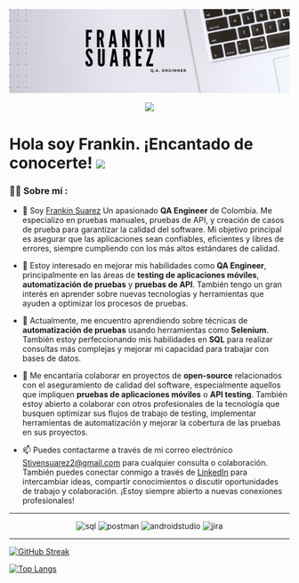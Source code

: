 <div id="header" align="center">
  <img decoding="async" src="https://github.com/stiven02ax/stiven02ax/blob/main/banner.png?raw=true" width="800"/>
  
[![](https://img.shields.io/badge/LinkedIn-0077B5?style=for-the-badge&logo=linkedin&logoColor=white)](https://www.linkedin.com/in/frankin-suarez-/)
</div>

<h1>
  Hola soy Frankin. ¡Encantado de conocerte!
  <img decoding="async" src="https://media.giphy.com/media/hvRJCLFzcasrR4ia7z/giphy.gif" width="30px"/>
</h1>

 <div id="header" align="left">

### :man_technologist: Sobre mí :

- 👋 Soy [Frankin Suarez](https://github.com/stiven02ax) Un apasionado **QA Engineer** de Colombia. Me especializo en pruebas manuales, pruebas de API, y creación de casos de prueba para garantizar la calidad del software.
  Mi objetivo principal es asegurar que las aplicaciones sean confiables, eficientes y libres de errores, siempre cumpliendo con los más altos estándares de calidad.

- 👀 Estoy interesado en mejorar mis habilidades como **QA Engineer**, principalmente en las áreas de **testing de aplicaciones móviles**, **automatización de pruebas** y **pruebas de API**. También tengo un gran interés en aprender
  sobre nuevas tecnologías y herramientas que ayuden a optimizar los procesos de pruebas.

- 🌱 Actualmente, me encuentro aprendiendo sobre técnicas de **automatización de pruebas** usando herramientas como **Selenium**. También estoy perfeccionando mis habilidades en **SQL** para realizar consultas más complejas y mejorar
  mi capacidad para trabajar con bases de datos.

- 💞️ Me encantaría colaborar en proyectos de **open-source** relacionados con el aseguramiento de calidad del software, especialmente aquellos que impliquen **pruebas de aplicaciones móviles** o **API testing**.
  También estoy abierto a colaborar con otros profesionales de la tecnología que busquen optimizar sus flujos de trabajo de testing, implementar herramientas de automatización y mejorar la cobertura de las pruebas en sus proyectos.

- 📫 Puedes contactarme a través de mi correo electrónico [Stivensuarez2@gmail.com](mailto:Stivensuarez2@gmail.com) para cualquier consulta o colaboración. También puedes conectar conmigo a través de [LinkedIn](https://www.linkedin.com/in/stiven-suarez)
  para intercambiar ideas, compartir conocimientos o discutir oportunidades de trabajo y colaboración. ¡Estoy siempre abierto a nuevas conexiones profesionales!

---

<div id="header" align="center" style="text-align:center;">
    <img decoding="async" src="https://img.shields.io/badge/SQL-4479A1?style=for-the-badge&logo=mysql&logoColor=white" alt="sql"/>
    <img decoding="async" src="https://img.shields.io/badge/Postman-FF6C37?style=for-the-badge&logo=postman&logoColor=white" alt="postman"/>
    <img decoding="async" src="https://img.shields.io/badge/Android_Studio-3DDC84?style=for-the-badge&logo=android-studio&logoColor=white" alt="androidstudio"/>
    <img decoding="async" src="https://img.shields.io/badge/Jira-0052CC?style=for-the-badge&logo=jira&logoColor=white" alt="jira"/>
</div>

---


[![GitHub Streak](http://github-readme-streak-stats.herokuapp.com?user=stiven02ax&theme=dark&background=000000)](https://git.io/streak-stats)

[![Top Langs](https://github-readme-stats.vercel.app/api/top-langs/?username=stiven02ax&layout=compact&theme=vision-friendly-dark)](https://github.com/anuraghazra/github-readme-stats)
